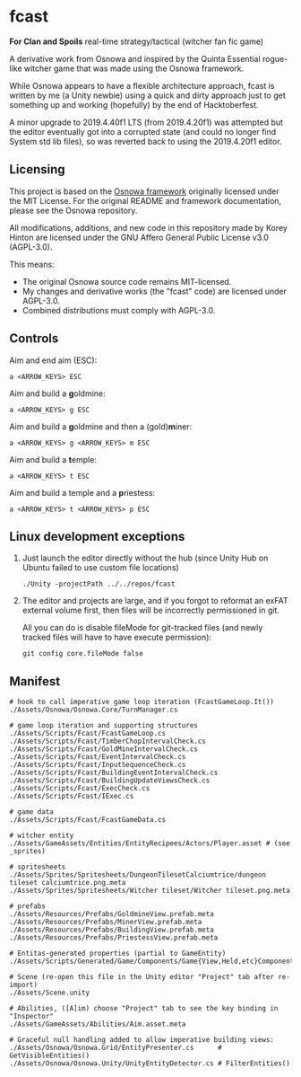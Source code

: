 # fcast
**For Clan and Spoils** real-time strategy/tactical (witcher fan fic game)

A derivative work from Osnowa and inspired by the Quinta Essential rogue-like witcher game that was made using the Osnowa framework.

While Osnowa appears to have a flexible architecture approach, fcast is written by me (a Unity newbie) using a quick and dirty approach just to get something up and working (hopefully) by the end of Hacktoberfest.

A minor upgrade to 2019.4.40f1 LTS (from 2019.4.20f1) was attempted but the editor eventually got into a corrupted state (and could no longer find System std lib files), so was reverted back to using the 2019.4.20f1 editor.

## Licensing

This project is based on the [Osnowa framework](https://github.com/azsdaja/Osnowa) originally licensed under the MIT License. For the original README and framework documentation, please see the Osnowa repository.

All modifications, additions, and new code in this repository made by Korey Hinton are licensed under the GNU Affero General Public License v3.0 (AGPL-3.0).

This means:
- The original Osnowa source code remains MIT-licensed.
- My changes and derivative works (the "fcast" code) are licensed under AGPL-3.0.
- Combined distributions must comply with AGPL-3.0.

## Controls

Aim and end aim (ESC):

```
a <ARROW_KEYS> ESC
```

Aim and build a **g**oldmine:

```
a <ARROW_KEYS> g ESC
```

Aim and build a **g**oldmine and then a (gold)**m**iner:

```
a <ARROW_KEYS> g <ARROW_KEYS> m ESC
```

Aim and build a **t**emple:

```
a <ARROW_KEYS> t ESC
```

Aim and build a temple and a **p**riestess:

```
a <ARROW_KEYS> t <ARROW_KEYS> p ESC
```

## Linux development exceptions

1. Just launch the editor directly without the hub (since Unity Hub on Ubuntu failed to use custom file locations)

    ```
    ./Unity -projectPath ../../repos/fcast
    ```

2. The editor and projects are large, and if you forgot to reformat an exFAT external volume first, then files will be incorrectly permissioned in git.

    All you can do is disable fileMode for git-tracked files (and newly tracked files will have to have execute permission):

    ```
    git config core.fileMode false
    ```

## Manifest

```
# hook to call imperative game loop iteration (FcastGameLoop.It())
./Assets/Osnowa/Osnowa.Core/TurnManager.cs

# game loop iteration and supporting structures
./Assets/Scripts/Fcast/FcastGameLoop.cs
./Assets/Scripts/Fcast/TimberChopIntervalCheck.cs
./Assets/Scripts/Fcast/GoldMineIntervalCheck.cs
./Assets/Scripts/Fcast/EventIntervalCheck.cs
./Assets/Scripts/Fcast/InputSequenceCheck.cs
./Assets/Scripts/Fcast/BuildingEventIntervalCheck.cs
./Assets/Scripts/Fcast/BuildingUpdateViewsCheck.cs
./Assets/Scripts/Fcast/ExecCheck.cs
./Assets/Scripts/Fcast/IExec.cs

# game data
./Assets/Scripts/Fcast/FcastGameData.cs

# witcher entity
./Assets/GameAssets/Entities/EntityRecipees/Actors/Player.asset # (see _sprites)

# spritesheets
./Assets/Sprites/Spritesheets/DungeonTilesetCalciumtrice/dungeon tileset calciumtrice.png.meta
./Assets/Sprites/Spritesheets/Witcher tileset/Witcher tileset.png.meta

# prefabs
./Assets/Resources/Prefabs/GoldmineView.prefab.meta
./Assets/Resources/Prefabs/MinerView.prefab.meta
./Assets/Resources/Prefabs/BuildingView.prefab.meta
./Assets/Resources/Prefabs/PriestessView.prefab.meta

# Entitas-generated properties (partial to GameEntity)
./Assets/Scripts/Generated/Game/Components/Game{View,Held,etc}Component.cs

# Scene (re-open this file in the Unity editor "Project" tab after re-import)
./Assets/Scene.unity

# Abilities, ([A]im) choose "Project" tab to see the key binding in "Inspector"
./Assets/GameAssets/Abilities/Aim.asset.meta

# Graceful null handling added to allow imperative building views:
./Assets/Osnowa/Osnowa.Grid/EntityPresenter.cs      # GetVisibleEntities()
./Assets/Osnowa/Osnowa.Unity/UnityEntityDetector.cs # FilterEntities()
```
